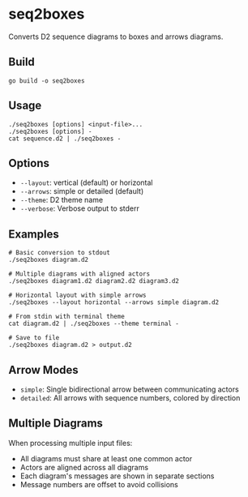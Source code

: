 # seq2boxes

Converts D2 sequence diagrams to boxes and arrows diagrams.

## Build

```
go build -o seq2boxes
```

## Usage

```
./seq2boxes [options] <input-file>...
./seq2boxes [options] -
cat sequence.d2 | ./seq2boxes -
```

## Options

- `--layout`: vertical (default) or horizontal
- `--arrows`: simple or detailed (default)
- `--theme`: D2 theme name
- `--verbose`: Verbose output to stderr

## Examples

```
# Basic conversion to stdout
./seq2boxes diagram.d2

# Multiple diagrams with aligned actors
./seq2boxes diagram1.d2 diagram2.d2 diagram3.d2

# Horizontal layout with simple arrows
./seq2boxes --layout horizontal --arrows simple diagram.d2

# From stdin with terminal theme
cat diagram.d2 | ./seq2boxes --theme terminal -

# Save to file
./seq2boxes diagram.d2 > output.d2
```

## Arrow Modes

- `simple`: Single bidirectional arrow between communicating actors
- `detailed`: All arrows with sequence numbers, colored by direction

## Multiple Diagrams

When processing multiple input files:
- All diagrams must share at least one common actor
- Actors are aligned across all diagrams
- Each diagram's messages are shown in separate sections
- Message numbers are offset to avoid collisions